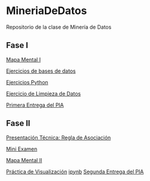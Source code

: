 # MineriaDeDatos
Repositorio de la clase de Minería de Datos

## Fase I

[Mapa Mental I](https://github.com/NathanRAMx/MineriaDeDatos/blob/main/MapaMental_1_1745134.pdf)

[Ejercicios de bases de datos](https://github.com/Evelinmendoza/Mineria-de-datos/blob/main/Ej1_BasesDatos_Equipo_7.pdf)

[Ejercicios Python](https://github.com/NathanRAMx/MineriaDeDatos/blob/main/Ej_Python_1745134.ipynb)

[Ejercicio de Limpieza de Datos](https://github.com/Evelinmendoza/Mineria-de-datos/blob/main/Ej_Limpieza_Equipo7%20(2).ipynb)

[Primera Entrega del PIA](https://github.com/Evelinmendoza/Mineria-de-datos/blob/main/Avance1_PIA_Equipo7.ipynb)

## Fase II

[Presentación Técnica: Regla de Asociación](https://github.com/Evelinmendoza/Mineria-de-datos/blob/main/Presentacion_Reglas%20de%20asociaci%C3%B3n_Equipo%207.pdf)

[Mini Examen](https://github.com/NathanRAMx/MineriaDeDatos/blob/main/Calificación_Reglasdeasociacion_Equipo7.pdf)

[Mapa Mental II](https://github.com/NathanRAMx/MineriaDeDatos/blob/main/MapaMental_2_1745134.pdf)

[Práctica de Visualización](https://github.com/NathanRAMx/MineriaDeDatos/blob/main/Visualizacion_Equipo7.pdf) [ipynb](https://github.com/NathanRAMx/MineriaDeDatos/blob/main/Visualizacion_Equipo7.ipynb)
[Segunda Entrega del PIA](https://github.com/NathanRAMx/MineriaDeDatos/blob/main/AvancePIA_II_Grupo002_Equipo7.ipynb)
